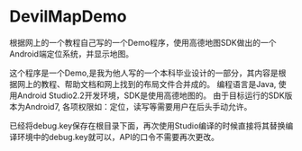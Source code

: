 # DevilMapDemo
根据网上的一个教程自己写的一个Demo程序，使用高德地图SDK做出的一个Android端定位系统，并显示地图。

这个程序是一个Demo,是我为他人写的一个本科毕业设计的一部分，其内容是根据网上的教程、帮助文档和网上找到的布局文件合并成的。
编程语言是Java, 使用Android Studio2.2开发环境，SDK是使用高德地图的。
由于目标运行的SDK版本为Android7, 各项权限如：定位，读写等需要用户在后头手动允许。

已经将debug.key保存在根目录下面，再次使用Studio编译的时候直接将其替换编译环境中的debug.key就可以，API的口令不需要再次更改。
